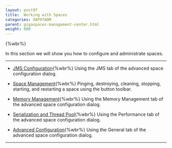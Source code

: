 ```yaml
---
layout: post97
title:  Working with Spaces
categories: XAP97ADM
parent: gigaspaces-management-center.html
weight: 600
---
```


{%wbr%}


In this section we will show you how to configure and administrate spaces.

<hr/>

- [JMS Configuration](./space-jms---gigaspaces-browser.html){%wbr%}
Using the JMS tab of the advanced space configuration dialog.


- [Space Management](./space-maintenance---gigaspaces-browser.html){%wbr%}
Pinging, destroying, cleaning, stopping, starting, and restarting a space using the button toolbar.


- [Memory Management](./space-memory-management---gigaspaces-browser.html){%wbr%}
Using the Memory Management tab of the advanced space configuration dialog.

- [Serialization and Thread Pool](./space-serialization-and-engine-thread-pool---gigaspaces-browser.html){%wbr%}
Using the Performance tab of the advanced space configuration dialog.

- [Advanced Configuration](./space-timeout,-filters-and-lease-manager---gigaspaces-browser.html){%wbr%}
Using the General tab of the advanced space configuration dialog.

<hr/>
